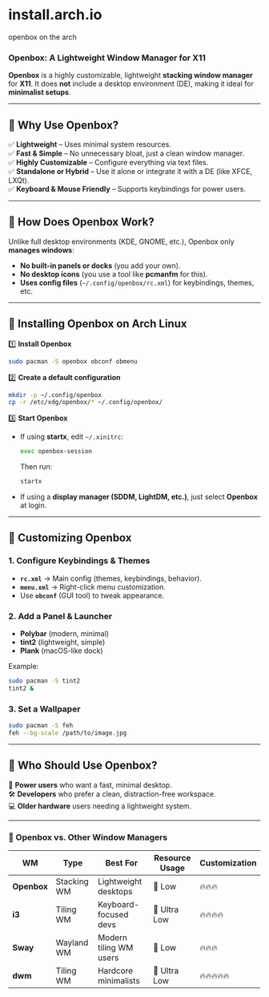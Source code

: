 # install.arch.io
openbox on the arch

### **Openbox: A Lightweight Window Manager for X11**  

**Openbox** is a highly customizable, lightweight **stacking window manager** for **X11**. It does **not** include a desktop environment (DE), making it ideal for **minimalist setups**.  

---

## **🔹 Why Use Openbox?**
✅ **Lightweight** – Uses minimal system resources.  
✅ **Fast & Simple** – No unnecessary bloat, just a clean window manager.  
✅ **Highly Customizable** – Configure everything via text files.  
✅ **Standalone or Hybrid** – Use it alone or integrate it with a DE (like XFCE, LXQt).  
✅ **Keyboard & Mouse Friendly** – Supports keybindings for power users.  

---

## **🔹 How Does Openbox Work?**
Unlike full desktop environments (KDE, GNOME, etc.), Openbox only **manages windows**:
- **No built-in panels or docks** (you add your own).
- **No desktop icons** (you use a tool like **pcmanfm** for this).
- **Uses config files** (`~/.config/openbox/rc.xml`) for keybindings, themes, etc.

---

## **🔹 Installing Openbox on Arch Linux**
1️⃣ **Install Openbox**  
```sh
sudo pacman -S openbox obconf obmenu
```

2️⃣ **Create a default configuration**  
```sh
mkdir -p ~/.config/openbox
cp -r /etc/xdg/openbox/* ~/.config/openbox/
```

3️⃣ **Start Openbox**  
- If using **startx**, edit `~/.xinitrc`:  
  ```sh
  exec openbox-session
  ```
  Then run:
  ```sh
  startx
  ```

- If using a **display manager (SDDM, LightDM, etc.)**, just select **Openbox** at login.

---

## **🔹 Customizing Openbox**
### **1. Configure Keybindings & Themes**
- **`rc.xml`** → Main config (themes, keybindings, behavior).
- **`menu.xml`** → Right-click menu customization.
- Use **`obconf`** (GUI tool) to tweak appearance.

### **2. Add a Panel & Launcher**
- **Polybar** (modern, minimal)
- **tint2** (lightweight, simple)
- **Plank** (macOS-like dock)

Example:
```sh
sudo pacman -S tint2
tint2 &
```

### **3. Set a Wallpaper**
```sh
sudo pacman -S feh
feh --bg-scale /path/to/image.jpg
```

---

## **🔹 Who Should Use Openbox?**
🚀 **Power users** who want a fast, minimal desktop.  
🛠️ **Developers** who prefer a clean, distraction-free workspace.  
💻 **Older hardware** users needing a lightweight system.  

---

### **🔹 Openbox vs. Other Window Managers**
| **WM**       | **Type**     | **Best For**          | **Resource Usage** | **Customization** |
|-------------|-------------|----------------------|------------------|------------------|
| **Openbox** | Stacking WM | Lightweight desktops | 🔋 Low | 🔥🔥🔥 |
| **i3**      | Tiling WM   | Keyboard-focused devs | 🔋 Ultra Low | 🔥🔥🔥🔥 |
| **Sway**    | Wayland WM  | Modern tiling WM users | 🔋 Low | 🔥🔥🔥 |
| **dwm**     | Tiling WM   | Hardcore minimalists | 🔋 Ultra Low | 🔥🔥🔥🔥🔥 |

